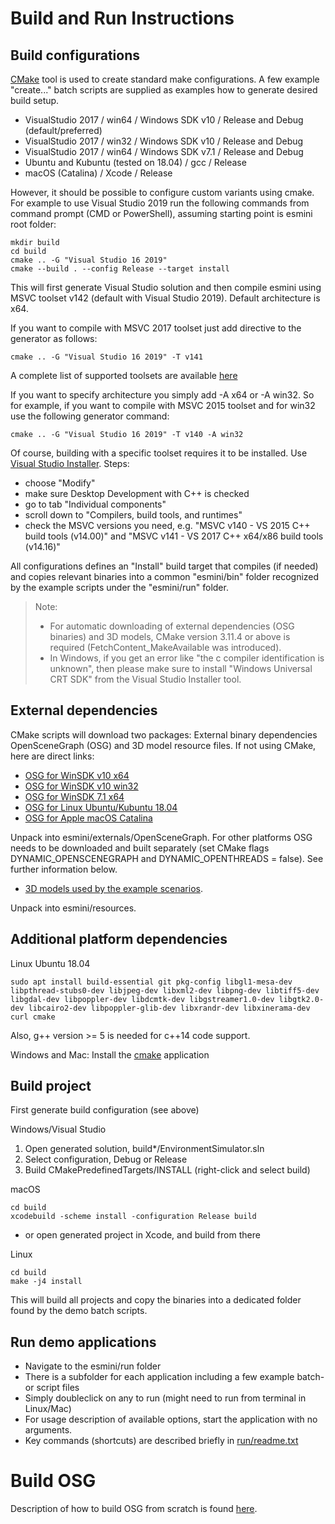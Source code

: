 # Build and Run Instructions

## Build configurations
[CMake](https://cmake.org/) tool is used to create standard make configurations. A few example "create..." batch scripts are supplied as examples how to generate desired build setup.
- VisualStudio 2017 / win64 / Windows SDK v10 / Release and Debug (default/preferred)
- VisualStudio 2017 / win32 / Windows SDK v10 / Release and Debug
- VisualStudio 2017 / win64 / Windows SDK v7.1 / Release and Debug
- Ubuntu and Kubuntu (tested on 18.04) / gcc / Release
- macOS (Catalina) / Xcode / Release

However, it should be possible to configure custom variants using cmake. For example to use Visual Studio 2019 run the following commands from command prompt (CMD or PowerShell), assuming starting point is esmini root folder:
```
mkdir build
cd build
cmake .. -G "Visual Studio 16 2019"
cmake --build . --config Release --target install
```

This will first generate Visual Studio solution and then compile esmini using MSVC toolset v142 (default with Visual Studio 2019). Default architecture is x64.

If you want to compile with MSVC 2017 toolset just add directive to the generator as follows:
```
cmake .. -G "Visual Studio 16 2019" -T v141
```

A complete list of supported toolsets are available [here](https://cmake.org/cmake/help/v3.17/variable/MSVC_TOOLSET_VERSION.html)

If you want to specify architecture you simply add -A x64 or -A win32. So for example, if you want to compile with MSVC 2015 toolset and for win32 use the following generator command:
```
cmake .. -G "Visual Studio 16 2019" -T v140 -A win32
```
Of course, building with a specific toolset requires it to be installed. Use [Visual Studio Installer](https://docs.microsoft.com/en-us/visualstudio/install/install-visual-studio?view=vs-2019). Steps:
* choose "Modify"
* make sure Desktop Development with C++ is checked
* go to tab "Individual components" 
* scroll down to "Compilers, build tools, and runtimes"
* check the MSVC versions you need, e.g. "MSVC v140 - VS 2015 C++ build tools (v14.00)" and "MSVC v141 - VS 2017 C++ x64/x86 build tools (v14.16)"

All configurations defines an "Install" build target that compiles (if needed) and copies relevant binaries into a common "esmini/bin" folder recognized by the example scripts under the "esmini/run" folder.

> Note:
>- For automatic downloading of external dependencies (OSG binaries) and 3D models, CMake version 3.11.4 or above is required (FetchContent_MakeAvailable was introduced).
>- In Windows, if you get an error like "the c compiler identification is unknown", then please make sure to install "Windows Universal CRT SDK" from the Visual Studio Installer tool.

## External dependencies
CMake scripts will download two packages: External binary dependencies OpenSceneGraph (OSG) and 3D model resource files. If not using CMake, here are direct links:

- [OSG for WinSDK v10 x64](https://drive.google.com/uc?export=download&id=1YxLVdQLhKBMGW4HB_ArJglRIpzuDiwhJ)
- [OSG for WinSDK v10 win32](https://drive.google.com/uc?export=download&id=10dV9P0qOeJUgTtsSDld4AlbClE--SivX)
- [OSG for WinSDK 7.1 x64](https://drive.google.com/uc?export=download&id=1NBEvGZiTWmqxk-MEOq7uK1uh_vaUMaEL)  
- [OSG for Linux Ubuntu/Kubuntu 18.04](https://drive.google.com/uc?export=download&id=1OufA3TUQjBTkaRvAuo0rSUwryvoqde8G)
- [OSG for Apple macOS Catalina](https://drive.google.com/uc?export=download&id=1yEFOB8HmNP5lPxYD4VJC-ry7XaBG9dsJ)

Unpack into esmini/externals/OpenSceneGraph. For other platforms OSG needs to be downloaded and built separately (set CMake flags DYNAMIC_OPENSCENEGRAPH and DYNAMIC_OPENTHREADS = false). See further information below.

- [3D models used by the example scenarios](https://drive.google.com/uc?export=download&id=11a8njhkRIjLYMqCsSL9pU-d5_A8pMVhc).

Unpack into esmini/resources.

## Additional platform dependencies

Linux Ubuntu 18.04

```
sudo apt install build-essential git pkg-config libgl1-mesa-dev libpthread-stubs0-dev libjpeg-dev libxml2-dev libpng-dev libtiff5-dev libgdal-dev libpoppler-dev libdcmtk-dev libgstreamer1.0-dev libgtk2.0-dev libcairo2-dev libpoppler-glib-dev libxrandr-dev libxinerama-dev curl cmake
```
Also, g++ version >= 5 is needed for c++14 code support.

Windows and Mac: Install the [cmake](https://cmake.org/) application

## Build project
First generate build configuration (see above)

Windows/Visual Studio
1. Open generated solution, build*/EnvironmentSimulator.sln
1. Select configuration, Debug or Release
1. Build CMakePredefinedTargets/INSTALL (right-click and select build)

macOS
```
cd build
xcodebuild -scheme install -configuration Release build
```
- or open generated project in Xcode, and build from there

Linux
```
cd build
make -j4 install
```
This will build all projects and copy the binaries into a dedicated folder found by the demo batch scripts.

## Run demo applications
- Navigate to the esmini/run folder
- There is a subfolder for each application including a few example batch- or script files
- Simply doubleclick on any to run (might need to run from terminal in Linux/Mac)
- For usage description of available options, start the application with no arguments.
- Key commands (shortcuts) are described briefly in [run/readme.txt](../run/readme.txt)

# Build OSG
Description of how to build OSG from scratch is found [here](BuildOSG.md).
